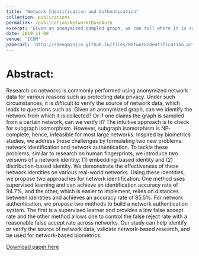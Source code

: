 ```yaml
---
title: "Network Identification and Authentication"	
collection: publications	
permalink: /publication/NetworkIDandAuth	
excerpt: 'Given an anonymized sampled graph, we can tell where it is sampled from, e.e., from Facebook, Twitter, or if it's a fake graph.'	
date: 2019-11-08	
venue: 'ICDM'	
paperurl: 'http://shengminjin.github.io/files/NetworkIdentification.pdf'	
---
```


Abstract:	
======	
 Research on networks is commonly performed using anonymized network data for various reasons such as protecting data privacy. Under such circumstances, it is difficult to verify the source of network data, which leads to questions such as: Given an anonymized graph, can we identify the network from which it is collected? Or if one claims the graph is sampled from a certain network, can we verify it? The intuitive approach is to check for subgraph isomorphism. However, subgraph isomorphism is NP-complete; hence, infeasible for most large networks. Inspired by biometrics studies, we address these challenges by formulating two new problems: network identification and network authentication. To tackle these problems, similar to research on human fingerprints, we introduce two versions of a network identity: (1) embedding-based identity and (2) distribution-based identity. We demonstrate the effectiveness of these network identities on various real-world networks. Using these identities, we propose two approaches for network identification. One method uses supervised learning and can achieve an identification accuracy rate of 94.7%, and the other, which is easier to implement, relies on distances between identities and achieves an accuracy rate of 85.5%. For network authentication, we propose two methods to build a network authentication system. The first is a supervised learner and provides a low false accept rate and the other method allows one to control the false reject rate with a reasonable false accept rate across networks. Our study can help identify or verify the source of network data, validate network-based research, and be used for network-based biometrics.	

 [Download paper here](http://shengminjin.github.io/files/NetworkIdentification.pdf)
